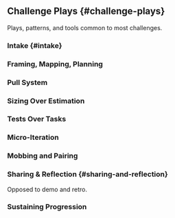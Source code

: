 
## Challenge Plays {#challenge-plays}

Plays, patterns, and tools common to most challenges.

### Intake {#intake}

### Framing, Mapping, Planning

### Pull System

### Sizing Over Estimation

### Tests Over Tasks

### Micro-Iteration

### Mobbing and Pairing

### Sharing & Reflection {#sharing-and-reflection}

Opposed to demo and retro.

### Sustaining Progression